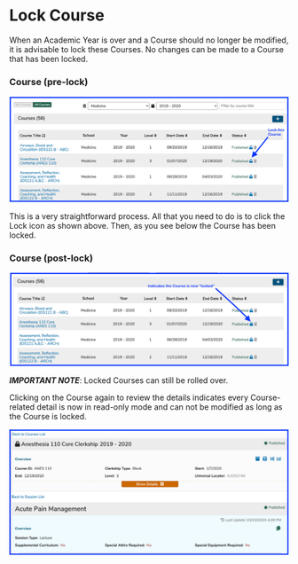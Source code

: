 # Lock Course

When an Academic Year is over and a Course should no longer be modified, it is advisable to lock these Courses. No changes can be made to a Course that has been locked.

### Course \(pre-lock\)

![](../../.gitbook/assets/lock_crs1.png)

This is a very straightforward process. All that you need to do is to click the Lock icon as shown above. Then, as you see below the Course has been locked.

### Course \(post-lock\)

![](../../.gitbook/assets/lock_crs2.png)

_**IMPORTANT NOTE**_:  Locked Courses can still be rolled over.

Clicking on the Course again to review the details indicates every Course-related detail is now in read-only mode and can not be modified as long as the Course is locked.

![](../../.gitbook/assets/lock_crs3.png)

